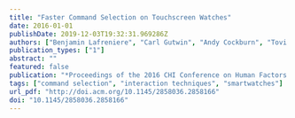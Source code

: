 ```yaml
---
title: "Faster Command Selection on Touchscreen Watches"
date: 2016-01-01
publishDate: 2019-12-03T19:32:31.969286Z
authors: ["Benjamin Lafreniere", "Carl Gutwin", "Andy Cockburn", "Tovi Grossman"]
publication_types: ["1"]
abstract: ""
featured: false
publication: "*Proceedings of the 2016 CHI Conference on Human Factors in Computing Systems*"
tags: ["command selection", "interaction techniques", "smartwatches"]
url_pdf: "http://doi.acm.org/10.1145/2858036.2858166"
doi: "10.1145/2858036.2858166"
---
```



